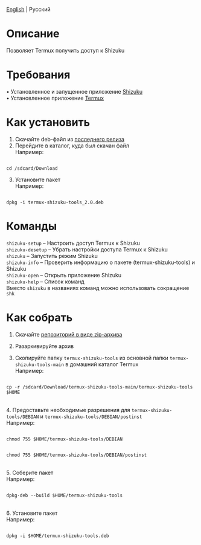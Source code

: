 [English](/README.MD) | Русский

# Описание
Позволяет Termux получить доступ к Shizuku

# Требования
• Установленное и запущенное приложение [Shizuku](https://github.com/RikkaApps/Shizuku)
</br>• Установленное приложение [Termux](https://github.com/termux/termux-app)

# Как установить
1. Скачайте deb-файл из [последнего релиза](https://github.com/AlexeiCrystal/termux-shizuku-tools/releases/latest)
2. Перейдите в каталог, куда был скачан файл</br>
Например:</br>
```

cd /sdcard/Download

```
3. Установите пакет</br>
Например:</br>
```

dpkg -i termux-shizuku-tools_2.0.deb

```

# Команды
`shizuku-setup` – Настроить доступ Termux к Shizuku</br>
`shizuku-desetup` – Убрать настройки доступа Termux к Shizuku</br>
`shizuku` – Запустить режим Shizuku</br>
`shizuku-info` – Проверить информацию о пакете (termux-shizuku-tools) и Shizuku</br>
`shizuku-open` – Открыть приложение Shizuku</br>
`shizuku-help` – Список команд</br>
Вместо `shizuku` в названиях команд можно использовать сокращение `shk`

# Как собрать
1. Скачайте [репозиторий в виде zip-архива](https://github.com/AlexeiCrystal/termux-shizuku-tools/archive/refs/heads/main.zip)</br>

2. Разархивируйте архив</br>

3. Скопируйте папку `termux-shizuku-tools` из основной папки `termux-shizuku-tools-main` в домашний каталог Termux
</br>Например:</br>
```

cp -r /sdcard/Download/termux-shizuku-tools-main/termux-shizuku-tools $HOME

```

</br>4. Предоставьте необходимые разрешения для `termux-shizuku-tools/DEBIAN` и `termux-shizuku-tools/DEBIAN/postinst`
</br>Например:
```

chmod 755 $HOME/termux-shizuku-tools/DEBIAN

```
```

chmod 755 $HOME/termux-shizuku-tools/DEBIAN/postinst

```

</br>5. Соберите пакет
</br>Например:
```

dpkg-deb --build $HOME/termux-shizuku-tools

```

</br>6. Установите пакет
</br>Например:
```

dpkg -i $HOME/termux-shizuku-tools.deb

```
